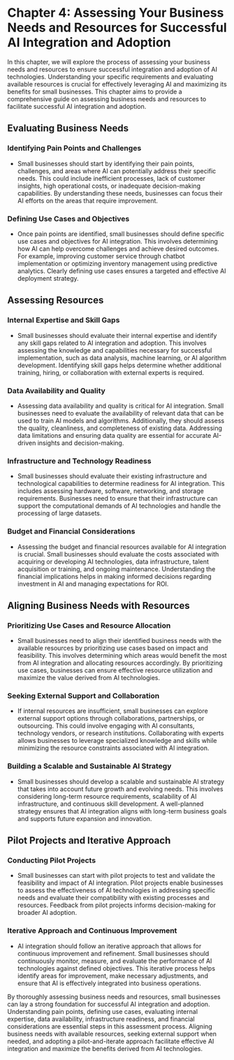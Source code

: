 Chapter 4: Assessing Your Business Needs and Resources for Successful AI Integration and Adoption
=================================================================================================

In this chapter, we will explore the process of assessing your business needs and resources to ensure successful integration and adoption of AI technologies. Understanding your specific requirements and evaluating available resources is crucial for effectively leveraging AI and maximizing its benefits for small businesses. This chapter aims to provide a comprehensive guide on assessing business needs and resources to facilitate successful AI integration and adoption.

Evaluating Business Needs
-------------------------

### Identifying Pain Points and Challenges

* Small businesses should start by identifying their pain points, challenges, and areas where AI can potentially address their specific needs. This could include inefficient processes, lack of customer insights, high operational costs, or inadequate decision-making capabilities. By understanding these needs, businesses can focus their AI efforts on the areas that require improvement.

### Defining Use Cases and Objectives

* Once pain points are identified, small businesses should define specific use cases and objectives for AI integration. This involves determining how AI can help overcome challenges and achieve desired outcomes. For example, improving customer service through chatbot implementation or optimizing inventory management using predictive analytics. Clearly defining use cases ensures a targeted and effective AI deployment strategy.

Assessing Resources
-------------------

### Internal Expertise and Skill Gaps

* Small businesses should evaluate their internal expertise and identify any skill gaps related to AI integration and adoption. This involves assessing the knowledge and capabilities necessary for successful implementation, such as data analysis, machine learning, or AI algorithm development. Identifying skill gaps helps determine whether additional training, hiring, or collaboration with external experts is required.

### Data Availability and Quality

* Assessing data availability and quality is critical for AI integration. Small businesses need to evaluate the availability of relevant data that can be used to train AI models and algorithms. Additionally, they should assess the quality, cleanliness, and completeness of existing data. Addressing data limitations and ensuring data quality are essential for accurate AI-driven insights and decision-making.

### Infrastructure and Technology Readiness

* Small businesses should evaluate their existing infrastructure and technological capabilities to determine readiness for AI integration. This includes assessing hardware, software, networking, and storage requirements. Businesses need to ensure that their infrastructure can support the computational demands of AI technologies and handle the processing of large datasets.

### Budget and Financial Considerations

* Assessing the budget and financial resources available for AI integration is crucial. Small businesses should evaluate the costs associated with acquiring or developing AI technologies, data infrastructure, talent acquisition or training, and ongoing maintenance. Understanding the financial implications helps in making informed decisions regarding investment in AI and managing expectations for ROI.

Aligning Business Needs with Resources
--------------------------------------

### Prioritizing Use Cases and Resource Allocation

* Small businesses need to align their identified business needs with the available resources by prioritizing use cases based on impact and feasibility. This involves determining which areas would benefit the most from AI integration and allocating resources accordingly. By prioritizing use cases, businesses can ensure effective resource utilization and maximize the value derived from AI technologies.

### Seeking External Support and Collaboration

* If internal resources are insufficient, small businesses can explore external support options through collaborations, partnerships, or outsourcing. This could involve engaging with AI consultants, technology vendors, or research institutions. Collaborating with experts allows businesses to leverage specialized knowledge and skills while minimizing the resource constraints associated with AI integration.

### Building a Scalable and Sustainable AI Strategy

* Small businesses should develop a scalable and sustainable AI strategy that takes into account future growth and evolving needs. This involves considering long-term resource requirements, scalability of AI infrastructure, and continuous skill development. A well-planned strategy ensures that AI integration aligns with long-term business goals and supports future expansion and innovation.

Pilot Projects and Iterative Approach
-------------------------------------

### Conducting Pilot Projects

* Small businesses can start with pilot projects to test and validate the feasibility and impact of AI integration. Pilot projects enable businesses to assess the effectiveness of AI technologies in addressing specific needs and evaluate their compatibility with existing processes and resources. Feedback from pilot projects informs decision-making for broader AI adoption.

### Iterative Approach and Continuous Improvement

* AI integration should follow an iterative approach that allows for continuous improvement and refinement. Small businesses should continuously monitor, measure, and evaluate the performance of AI technologies against defined objectives. This iterative process helps identify areas for improvement, make necessary adjustments, and ensure that AI is effectively integrated into business operations.

By thoroughly assessing business needs and resources, small businesses can lay a strong foundation for successful AI integration and adoption. Understanding pain points, defining use cases, evaluating internal expertise, data availability, infrastructure readiness, and financial considerations are essential steps in this assessment process. Aligning business needs with available resources, seeking external support when needed, and adopting a pilot-and-iterate approach facilitate effective AI integration and maximize the benefits derived from AI technologies.
